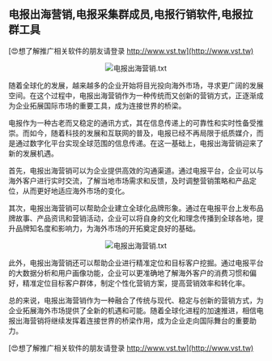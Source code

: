 ## **电报出海营销,电报采集群成员,电报行销软件,电报拉群工具**

[😍想了解推广相关软件的朋友请登录 http://www.vst.tw](http://www.vst.tw)

 <center><img src="https://vst.tw/MP4/tuiguang/png/4.png" alt="电报出海营销.txt"></center>

随着全球化的发展，越来越多的企业开始将目光投向海外市场，寻求更广阔的发展空间。在这个过程中，电报出海营销作为一种传统而又创新的营销方式，正逐渐成为企业拓展国际市场的重要工具，成为连接世界的桥梁。

电报作为一种古老而又稳定的通讯方式，其在信息传递上的可靠性和实时性备受推崇。而如今，随着科技的发展和互联网的普及，电报已经不再局限于纸质媒介，而是通过数字化平台实现全球范围的信息传递。在这一基础上，电报出海营销迎来了新的发展机遇。

首先，电报出海营销可以为企业提供高效的沟通渠道。通过电报平台，企业可以与海外客户进行实时交流，了解当地市场需求和反馈，及时调整营销策略和产品定位，从而更好地适应海外市场的变化。

其次，电报出海营销可以帮助企业建立全球化品牌形象。通过在电报平台上发布品牌故事、产品资讯和营销活动，企业可以将自身的文化和理念传播到全球各地，提升品牌知名度和影响力，为海外市场的开拓奠定良好的基础。

 <center><img src="https://vst.tw/MP4/tuiguang/png/4.png" alt="电报出海营销.txt"></center>

此外，电报出海营销还可以帮助企业进行精准定位和目标客户挖掘。通过电报平台的大数据分析和用户画像功能，企业可以更准确地了解海外客户的消费习惯和偏好，精准定位目标客户群体，制定个性化营销方案，提高营销效率和转化率。

总的来说，电报出海营销作为一种融合了传统与现代、稳定与创新的营销方式，为企业拓展海外市场提供了全新的机遇和可能。随着全球化进程的加速推进，相信电报出海营销将继续发挥着连接世界的桥梁作用，成为企业走向国际舞台的重要助力。

[😍想了解推广相关软件的朋友请登录 http://www.vst.tw](http://www.vst.tw)



